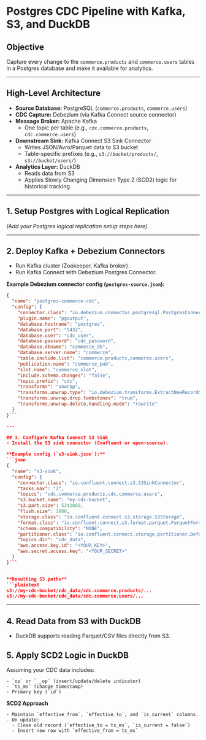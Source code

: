 # Postgres CDC Pipeline with Kafka, S3, and DuckDB

## Objective
Capture every change to the `commerce.products` and `commerce.users` tables in a Postgres database and make it available for analytics.

---

## High-Level Architecture
- **Source Database:** PostgreSQL (`commerce.products`, `commerce.users`)
- **CDC Capture:** Debezium (via Kafka Connect source connector)
- **Message Broker:** Apache Kafka  
  - One topic per table (e.g., `cdc.commerce.products`, `cdc.commerce.users`)
- **Downstream Sink:** Kafka Connect S3 Sink Connector  
  - Writes JSON/Avro/Parquet data to S3 bucket  
  - Table-specific prefixes (e.g., `s3://bucket/products/`, `s3://bucket/users/`)
- **Analytics Layer:** DuckDB  
  - Reads data from S3  
  - Applies Slowly Changing Dimension Type 2 (SCD2) logic for historical tracking.

---

## 1. Setup Postgres with Logical Replication
*(Add your Postgres logical replication setup steps here)*

---

## 2. Deploy Kafka + Debezium Connectors
- Run Kafka cluster (Zookeeper, Kafka broker).
- Run Kafka Connect with Debezium Postgres Connector.

**Example Debezium connector config (`postgres-source.json`):**
```json
{
  "name": "postgres-commerce-cdc",
  "config": {
    "connector.class": "io.debezium.connector.postgresql.PostgresConnector",
    "plugin.name": "pgoutput",
    "database.hostname": "postgres",
    "database.port": "5432",
    "database.user": "cdc_user",
    "database.password": "cdc_password",
    "database.dbname": "commerce_db",
    "database.server.name": "commerce",
    "table.include.list": "commerce.products,commerce.users",
    "publication.name": "commerce_pub",
    "slot.name": "commerce_slot",
    "include.schema.changes": "false",
    "topic.prefix": "cdc",
    "transforms": "unwrap",
    "transforms.unwrap.type": "io.debezium.transforms.ExtractNewRecordState",
    "transforms.unwrap.drop.tombstones": "true",
    "transforms.unwrap.delete.handling.mode": "rewrite"
  }
}```

---

## 3. Configure Kafka Connect S3 Sink
- Install the S3 sink connector (Confluent or open-source).

**Example config (`s3-sink.json`):**
```json
{
  "name": "s3-sink",
  "config": {
    "connector.class": "io.confluent.connect.s3.S3SinkConnector",
    "tasks.max": "2",
    "topics": "cdc.commerce.products,cdc.commerce.users",
    "s3.bucket.name": "my-cdc-bucket",
    "s3.part.size": 5242880,
    "flush.size": 1000,
    "storage.class": "io.confluent.connect.s3.storage.S3Storage",
    "format.class": "io.confluent.connect.s3.format.parquet.ParquetFormat",
    "schema.compatibility": "NONE",
    "partitioner.class": "io.confluent.connect.storage.partitioner.DefaultPartitioner",
    "topics.dir": "cdc_data",
    "aws.access.key.id": "<YOUR_KEY>",
    "aws.secret.access.key": "<YOUR_SECRET>"
  }
}```


**Resulting S3 paths**
```plaintext
s3://my-cdc-bucket/cdc_data/cdc.commerce.products/...
s3://my-cdc-bucket/cdc_data/cdc.commerce.users/...
```
---

## 4. Read Data from S3 with DuckDB
- DuckDB supports reading Parquet/CSV files directly from S3.


## 5. Apply SCD2 Logic in DuckDB

Assuming your CDC data includes:
```
- `op` or `__op` (insert/update/delete indicator)
- `ts_ms` (change timestamp)
- Primary key (`id`)
```

**SCD2 Approach**
```
- Maintain `effective_from`, `effective_to`, and `is_current` columns.
- On update:
  - Close old record (`effective_to = ts_ms`, `is_current = false`)
  - Insert new row with `effective_from = ts_ms`
```















